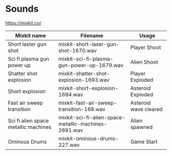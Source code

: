 # Sounds

https://mixkit.co/

| Mixkit name | Filename | Usage
| ----------- | -------- | -----
| Short laster gun shot | mixkit-short-laser-gun-shot-1670.wav | Player Shoot
| Sci fi plasma gun power up | mixkit-sci-fi-plasma-gun-power-up-1679.wav | Alien Shoot
| Shatter shot explosion | mixkit-shatter-shot-explosion-1693.wav | Player Exploded
| Short explosion | mixkit-short-explosion-1694.wav | Asteroid Exploded
| Fast air sweep transition | mixkit-fast-air-sweep-transition-168.wav | Asteroid wave cleared
| Sci fi alien space metallic machines | mixkit-sci-fi-alien-space-metallic-machines-2691.wav | Alien spawned
| Ominous Drums | mixkit-ominous-drums-227.wav | Game Start
